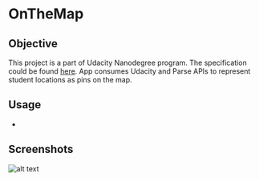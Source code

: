# OnTheMap

## Objective
This project is a part of Udacity Nanodegree program. The specification could be found [here](). App consumes Udacity and Parse APIs to represent student locations as pins on the map.  


## Usage
- 

## Screenshots
![alt text](https://github.com/zhaziragaripolla/images/blob/master/Simulator%20Screen%20Shot%20-%20iPhone%20X%20-%202019-08-28%20at%2018.56.01.png)


